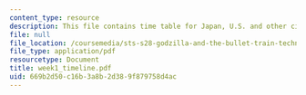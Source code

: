 ```yaml
---
content_type: resource
description: This file contains time table for Japan, U.S. and other civilizations.
file: null
file_location: /coursemedia/sts-s28-godzilla-and-the-bullet-train-technology-and-culture-in-modern-japan-fall-2005/669b2d50c16b3a8b2d389f879758d4ac_week1_timeline.pdf
file_type: application/pdf
resourcetype: Document
title: week1_timeline.pdf
uid: 669b2d50-c16b-3a8b-2d38-9f879758d4ac
---
```

